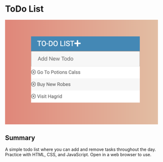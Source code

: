 # ToDo List

![my picture](demo/home.png)

## Summary
A simple todo list where you can add and remove tasks throughout the day. Practice with HTML, CSS, and JavaScript. Open in a web browser to use. 